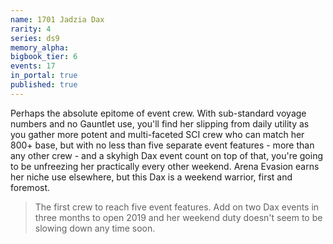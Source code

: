 ```yaml
---
name: 1701 Jadzia Dax
rarity: 4
series: ds9
memory_alpha:
bigbook_tier: 6
events: 17
in_portal: true
published: true
---
```


Perhaps the absolute epitome of event crew. With sub-standard voyage numbers and no Gauntlet use, you'll find her slipping from daily utility as you gather more potent and multi-faceted SCI crew who can match her 800+ base, but with no less than five separate event features - more than any other crew - and a skyhigh Dax event count on top of that, you're going to be unfreezing her practically every other weekend. Arena Evasion earns her niche use elsewhere, but this Dax is a weekend warrior, first and foremost.

> The first crew to reach five event features. Add on two Dax events in three months to open 2019 and her weekend duty doesn't seem to be slowing down any time soon.
